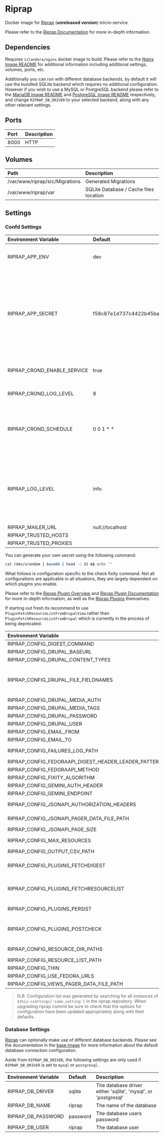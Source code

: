 # Riprap

Docker image for [Riprap] (**unreleased version**) micro-service.

Please refer to the [Riprap Documentation] for more in-depth information.

## Dependencies

Requires `islandora/nginx` docker image to build. Please refer to the
[Nginx Image README](../nginx/README.md) for additional information including
additional settings, volumes, ports, etc.

Additionally you can run with different database backends, by default it will
use the bundled SQLite backend which requires no additional configuration.
However if you wish to use a MySQL or PostgreSQL backend please refer to the
[MariaDB Image README](../mariadb/README.md) and
[PostgreSQL Image README](../postgresql/README.md) respectively, and change
`RIPRAP_DB_DRIVER` to your selected backend, along with any other
relevant settings.

## Ports

| Port | Description |
| :--- | :---------- |
| 8000 | HTTP        |

## Volumes

| Path                           | Description                            |
| :----------------------------- | :------------------------------------- |
| /var/www/riprap/src/Migrations | Generated Migrations                   |
| /var/www/riprap/var            | SQLite Database / Cache files location |

## Settings

### Confd Settings

| Environment Variable        | Default                          | Description                                                                                                                           |
| :-------------------------- | :------------------------------- | :------------------------------------------------------------------------------------------------------------------------------------ |
| RIPRAP_APP_ENV              | dev                              | Only 'dev' is supported at this time                                                                                                  |
| RIPRAP_APP_SECRET           | f58c87e1d737c4422b45ba4310abede6 | This is a string that should be unique to your application and it's commonly used to add more entropy to security related operations. |
| RIPRAP_CROND_ENABLE_SERVICE | true                             | Enable / disable crond service                                                                                                        |
| RIPRAP_CROND_LOG_LEVEL      | 8                                | The log level for crond                                                                                                               |
| RIPRAP_CROND_SCHEDULE       | 0 0 1 * *                        | The schedule for running check_fixity command, default is once a month                                                                |
| RIPRAP_LOG_LEVEL            | info                             | Log level. Possible Values: debug, info, notice, warning, error, critical, alert, emergency, none                                     |
| RIPRAP_MAILER_URL           | null://localhost                 |                                                                                                                                       |
| RIPRAP_TRUSTED_HOSTS        |                                  |                                                                                                                                       |
| RIPRAP_TRUSTED_PROXIES      |                                  |                                                                                                                                       |

You can generate your own secret using the following command:

```bash
cat /dev/urandom | base64 | head -c 32 && echo ""
```

What follows is configuration specific to the check fixity command. Not all
configurations are applicable in all situations, they are largely dependent on
which plugins you enable.

Please refer to the [Riprap Plugin Overview] and [Riprap Plugin Documentation]
for more in-depth information, as well as the [Riprap Plugins] themselves.

If starting out fresh its recommend to use
`PluginFetchResourceListFromDrupalView` rather than
`PluginFetchResourceListFromDrupal` which is currently in the process of being
deprecated.

| Environment Variable                                 | Default                                                                                                                               | Description                                                                                                                                                  |
| :--------------------------------------------------- | :------------------------------------------------------------------------------------------------------------------------------------ | :----------------------------------------------------------------------------------------------------------------------------------------------------------- |
| RIPRAP_CONFIG_DIGEST_COMMAND                         | /usr/bin/sha1sum                                                                                                                      |                                                                                                                                                              |
| RIPRAP_CONFIG_DRUPAL_BASEURL                         | https://islandora.traefik.me                                                                                                          |                                                                                                                                                              |
| RIPRAP_CONFIG_DRUPAL_CONTENT_TYPES                   | ['islandora_object']                                                                                                                  |                                                                                                                                                              |
| RIPRAP_CONFIG_DRUPAL_FILE_FIELDNAMES                 | ['field_media_audio', 'field_media_document', 'field_edited_text', 'field_media_file', 'field_media_image', 'field_media_video_file'] |                                                                                                                                                              |
| RIPRAP_CONFIG_DRUPAL_MEDIA_AUTH                      | ['admin', 'islandora']                                                                                                                |                                                                                                                                                              |
| RIPRAP_CONFIG_DRUPAL_MEDIA_TAGS                      | []                                                                                                                                    | e.g. ['/taxonomy/term/15']                                                                                                                                   |
| RIPRAP_CONFIG_DRUPAL_PASSWORD                        | password                                                                                                                              |                                                                                                                                                              |
| RIPRAP_CONFIG_DRUPAL_USER                            | admin                                                                                                                                 |                                                                                                                                                              |
| RIPRAP_CONFIG_EMAIL_FROM                             |                                                                                                                                       |                                                                                                                                                              |
| RIPRAP_CONFIG_EMAIL_TO                               |                                                                                                                                       |                                                                                                                                                              |
| RIPRAP_CONFIG_FAILURES_LOG_PATH                      | var/riprap_failed_events.log                                                                                                          | Absolute or relative to the Riprap application directory                                                                                                     |
| RIPRAP_CONFIG_FEDORAAPI_DIGEST_HEADER_LEADER_PATTERN | "^.+="                                                                                                                                | var/riprap_failed_events.log                                                                                                                                 |
| RIPRAP_CONFIG_FEDORAAPI_METHOD                       | HEAD                                                                                                                                  |                                                                                                                                                              |
| RIPRAP_CONFIG_FIXITY_ALGORITHM                       | sha1                                                                                                                                  | One of 'md5', 'sha1', or 'sha256'                                                                                                                            |
| RIPRAP_CONFIG_GEMINI_AUTH_HEADER                     | "Bearer islandora"                                                                                                                    |                                                                                                                                                              |
| RIPRAP_CONFIG_GEMINI_ENDPOINT                        | http://gemini:8000                                                                                                                    |                                                                                                                                                              |
| RIPRAP_CONFIG_JSONAPI_AUTHORIZATION_HEADERS          |                                                                                                                                       | e.g. ['Authorization: Basic YWRtaW46aXNsYW5kb3Jh']                                                                                                           |
| RIPRAP_CONFIG_JSONAPI_PAGER_DATA_FILE_PATH           | var/fetchresourcelist.from.drupal.pager.txt                                                                                           | Absolute or relative to the Riprap application directory                                                                                                     |
| RIPRAP_CONFIG_JSONAPI_PAGE_SIZE                      | 50                                                                                                                                    |                                                                                                                                                              |
| RIPRAP_CONFIG_MAX_RESOURCES                          | 1000                                                                                                                                  | Must be a multiple of RIPRAP_CONFIG_JSONAPI_PAGE_SIZE                                                                                                        |
| RIPRAP_CONFIG_OUTPUT_CSV_PATH                        | var/riprap_events.csv                                                                                                                 |                                                                                                                                                              |
| RIPRAP_CONFIG_PLUGINS_FETCHDIGEST                    | PluginFetchDigestFromShell                                                                                                            | Either "PluginFetchDigestFromDrupal", "PluginFetchDigestFromFedoraAPI", or "PluginFetchDigestFromShell"                                                      |
| RIPRAP_CONFIG_PLUGINS_FETCHRESOURCELIST              | ['PluginFetchResourceListFromFile']                                                                                                   | Either "PluginFetchResourceListFromDrupal", "PluginFetchResourceListFromDrupalView", "PluginFetchResourceListFromFile", or "PluginFetchResourceListFromGlob" |
| RIPRAP_CONFIG_PLUGINS_PERSIST                        | PluginPersistToDatabase                                                                                                               | Either "PluginPersistToCsv" or "PluginPersistToDatabase"                                                                                                     |
| RIPRAP_CONFIG_PLUGINS_POSTCHECK                      | ['PluginPostCheckCopyFailures']                                                                                                       | Either "PluginPostCheckCopyFailures", "PluginPostCheckMailFailures", "PluginPostCheckMigrateFedora3AuditLog", "PluginPostCheckSayHello", or unspecified      |
| RIPRAP_CONFIG_RESOURCE_DIR_PATHS                     |                                                                                                                                       | e.g. ['resources/filesystemexample/resourcefiles']                                                                                                           |
| RIPRAP_CONFIG_RESOURCE_LIST_PATH                     | ['resources/csv_file_list.csv']                                                                                                       |                                                                                                                                                              |
| RIPRAP_CONFIG_THIN                                   | false                                                                                                                                 |                                                                                                                                                              |
| RIPRAP_CONFIG_USE_FEDORA_URLS                        | true                                                                                                                                  |                                                                                                                                                              |
| RIPRAP_CONFIG_VIEWS_PAGER_DATA_FILE_PATH             | var/fetchresourcelist.from.drupal.pager.txt                                                                                           |                                                                                                                                                              |

> N.B. Configuration list was generated by searching for all instances of
> `$this->settings['some_setting']` in the riprap repository. When upgrading
> riprap commit be sure to check that the options for configuration have been
> updated appropriately along with their defaults.

### Database Settings

[Riprap] can optionally make use of different database backends. Please see
the documentation in the [base image] for more information about the default
database connection configuration.

Aside from `RIPRAP_DB_DRIVER`, the following settings are only used if
`RIPRAP_DB_DRIVER` is set to `mysql` or `postgresql`.

| Environment Variable | Default  | Description                                                   |
| :------------------- | :------- | :------------------------------------------------------------ |
| RIPRAP_DB_DRIVER     | sqlite   | The database driver either 'sqlite', 'mysql', or 'postgresql' |
| RIPRAP_DB_NAME       | riprap   | The name of the database                                      |
| RIPRAP_DB_PASSWORD   | password | The database users password                                   |
| RIPRAP_DB_USER       | riprap   | The database user                                             |

[base image]: ../base/README.md
[Riprap Documentation]: https://github.com/mjordan/riprap#riprap
[Riprap Plugin Documentation]: https://github.com/mjordan/riprap/blob/master/docs/plugins.md
[Riprap Plugin Overview]: https://github.com/mjordan/riprap#plugins
[Riprap Plugins]: https://github.com/mjordan/riprap/tree/master/src/Plugin
[Riprap]: https://github.com/mjordan/riprap
